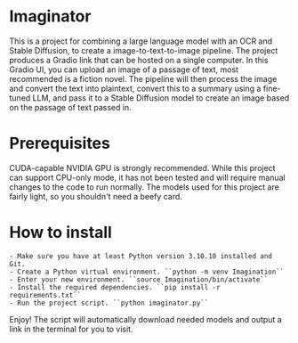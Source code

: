 # Imaginator
This is a project for combining a large language model with an OCR and Stable Diffusion, to create a image-to-text-to-image pipeline. The project produces a Gradio link that can be hosted on a single computer. In this Gradio UI, you can upload an image of a passage of text, most recommended is a fiction novel. The pipeline will then process the image and convert the text into plaintext, convert this to a summary using a fine-tuned LLM, and pass it to a Stable Diffusion model to create an image based on the passage of text passed in.


# Prerequisites
CUDA-capable NVIDIA GPU is strongly recommended. While this project can support CPU-only mode, it has not been tested and will require manual changes to the code to run normally. The models used for this project are fairly light, so you shouldn't need a beefy card.

# How to install
    - Make sure you have at least Python version 3.10.10 installed and Git.
    - Create a Python virtual environment. ``python -m venv Imagination``
    - Enter your new environment. ``source Imagination/bin/activate``
    - Install the required dependencies. ``pip install -r requirements.txt``
    - Run the project script. ``python imaginator.py``

Enjoy! The script will automatically download needed models and output a link in the terminal for you to visit. 
